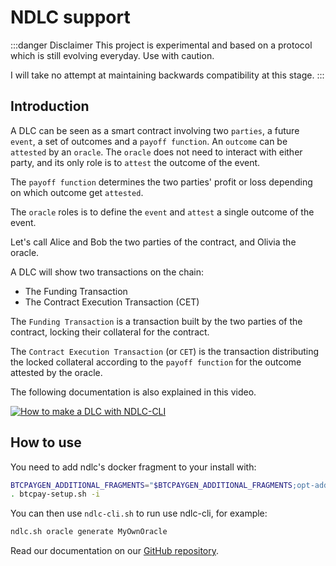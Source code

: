 # NDLC support

:::danger Disclaimer
This project is experimental and based on a protocol which is still evolving everyday.
Use with caution.

I will take no attempt at maintaining backwards compatibility at this stage.
:::

## Introduction

A DLC can be seen as a smart contract involving two `parties`, a future `event`, a set of outcomes and a `payoff function`.
An `outcome` can be `attested` by an `oracle`. The `oracle` does not need to interact with either party, and its only role is to `attest` the outcome of the event.

The `payoff function` determines the two parties' profit or loss depending on which outcome get `attested`.

The `oracle` roles is to define the `event` and `attest` a single outcome of the event.

Let's call Alice and Bob the two parties of the contract, and Olivia the oracle.

A DLC will show two transactions on the chain:

* The Funding Transaction
* The Contract Execution Transaction (CET)

The `Funding Transaction` is a transaction built by the two parties of the contract, locking their collateral for the contract.

The `Contract Execution Transaction` (or `CET`) is the transaction distributing the locked collateral according to the `payoff function` for the outcome attested by the oracle.

The following documentation is also explained in this video.

[![How to make a DLC with NDLC-CLI](https://img.youtube.com/vi/DakwshnNkho/mqdefault.jpg)](https://www.youtube.com/watch?v=DakwshnNkho)

## How to use

You need to add ndlc's docker fragment to your install with:

```bash
BTCPAYGEN_ADDITIONAL_FRAGMENTS="$BTCPAYGEN_ADDITIONAL_FRAGMENTS;opt-add-ndlc"
. btcpay-setup.sh -i
```

You can then use `ndlc-cli.sh` to run use ndlc-cli, for example:

```bash
ndlc.sh oracle generate MyOwnOracle
```

Read our documentation on our [GitHub repository](https://github.com/dgarage/NDLC/blob/master/docs/Concepts.md).
